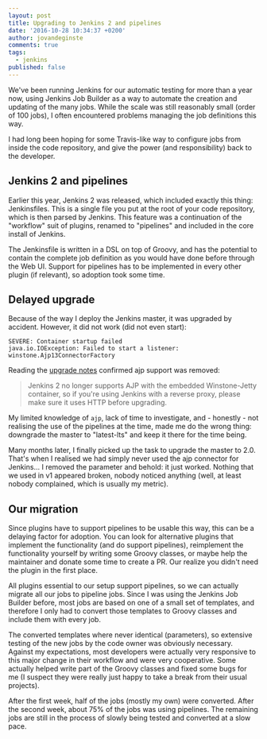 ```yaml
---
layout: post
title: Upgrading to Jenkins 2 and pipelines
date: '2016-10-28 10:34:37 +0200'
author: jovandeginste
comments: true
tags:
  - jenkins
published: false
---
```


We've been running Jenkins for our automatic testing for more than a year now, using Jenkins Job Builder as a way to automate the creation and updating of the many jobs. While the scale was still reasonably small (order of 100 jobs), I often encountered problems managing the job definitions this way.

I had long been hoping for some Travis-like way to configure jobs from inside the code repository, and give the power (and responsibility) back to the developer.

## Jenkins 2 and pipelines

Earlier this year, Jenkins 2 was released, which included exactly this thing: Jenkinsfiles. This is a single file you put at the root of your code repository, which is then parsed by Jenkins. This feature was a continuation of the "workflow" suit of plugins, renamed to "pipelines" and included in the core install of Jenkins.

The Jenkinsfile is written in a DSL on top of Groovy, and has the potential to contain the complete job definition as you would have done before through the Web UI. Support for pipelines has to be implemented in every other plugin (if relevant), so adoption took some time.

## Delayed upgrade

Because of the way I deploy the Jenkins master, it was upgraded by accident. However, it did not work (did not even start):

```
SEVERE: Container startup failed
java.io.IOException: Failed to start a listener: winstone.Ajp13ConnectorFactory
```

Reading the [upgrade notes](https://jenkins.io/2.0/#compat) confirmed ajp support was removed:

> Jenkins 2 no longer supports AJP with the embedded 
> Winstone-Jetty container, so if you're using Jenkins 
> with a reverse proxy, please make sure it uses HTTP 
> before upgrading.

My limited knowledge of `ajp`, lack of time to investigate, and - honestly - not realising the use of the pipelines at the time, made me do the wrong thing: downgrade the master to "latest-lts" and keep it there for the time being.

Many months later, I finally picked up the task to upgrade the master to 2.0. That's when I realised we had simply never used the ajp connector for Jenkins... I removed the parameter and behold: it just worked. Nothing that we used in v1 appeared broken, nobody noticed anything (well, at least nobody complained, which is usually my metric).

## Our migration

Since plugins have to support pipelines to be usable this way, this can be a delaying factor for adoption. You can look for alternative plugins that implement the functionality (and do support pipelines), reimplement the functionality yourself by writing some Groovy classes, or maybe help the maintainer and donate some time to create a PR. Our realize you didn't need the plugin in the first place.

All plugins essential to our setup support pipelines, so we can actually migrate all our jobs to pipeline jobs. Since I was using the Jenkins Job Builder before, most jobs are based on one of a small set of templates, and therefore I only had to convert those templates to Groovy classes and include them with every job.

The converted templates where never identical (parameters), so extensive testing of the new jobs by the code owner was obviously necessary. Against my expectations, most developers were actually very responsive to this major change in their workflow and were very cooperative. Some actually helped write part of the Groovy classes and fixed some bugs for me (I suspect they were really just happy to take a break from their usual projects).

After the first week, half of the jobs (mostly my own) were converted. After the second week, about 75% of the jobs was using pipelines. The remaining jobs are still in the process of slowly being tested and converted at a slow pace.